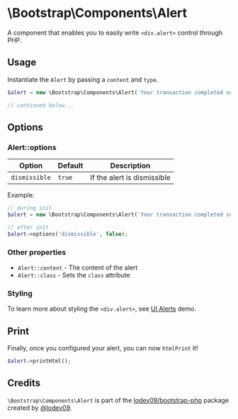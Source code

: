 # \Bootstrap\Components\Alert

A component that enables you to easily write `<div.alert>` control through PHP.

## Usage

Instantiate the `Alert` by passing a `content` and `type`.

```php
$alert = new \Bootstrap\Components\Alert('Your transaction completed successfully', 'success');

// continued below...
```

## Options

### Alert::options

| Option | Default | Description |
| ------ | ------- | ----------- |
| `dismissible` | `true` | If the alert is dismissible |

Example:
```php
// during init
$alert = new \Bootstrap\Components\Alert('Your transaction completed successfully', 'success', ['dismissible' => false]);

// after init
$alert->options('dismissible', false);
```

### Other properties

- `Alert::content` - The content of the alert
- `Alert::class` - Sets the `class` attribute

### Styling

To learn more about styling the `<div.alert>`, see [UI Alerts](ui_alerts.php) demo.

## Print

Finally, once you configured your alert, you can now `htmlPrint` it!
```php
$alert->printHtml();
```

## Credits

`\Bootstrap\Components\Alert` is part of the [lodev09/bootstrap-php](https://github.com/lodev09/bootstrap-php) package created by [@lodev09](https://twitter.com/lodev09).